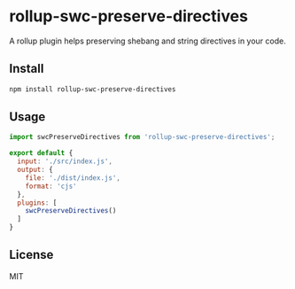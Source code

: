 # rollup-swc-preserve-directives

A rollup plugin helps preserving shebang and string directives in your code.

## Install

```bash
npm install rollup-swc-preserve-directives
```

## Usage

```js
import swcPreserveDirectives from 'rollup-swc-preserve-directives';

export default {
  input: './src/index.js',
  output: {
    file: './dist/index.js',
    format: 'cjs'
  },
  plugins: [
    swcPreserveDirectives()
  ]
}
```

## License

MIT
